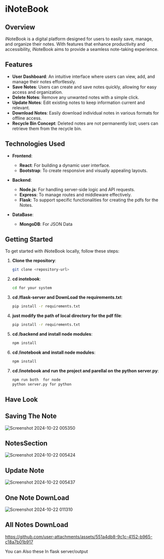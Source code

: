 # iNoteBook

## Overview

iNoteBook is a digital platform designed for users to easily save, manage, and organize their notes. With features that enhance productivity and accessibility, iNoteBook aims to provide a seamless note-taking experience.

## Features

- **User Dashboard**: An intuitive interface where users can view, add, and manage their notes effortlessly.
- **Save Notes**: Users can create and save notes quickly, allowing for easy access and organization.
- **Delete Notes**: Remove any unwanted notes with a simple click.
- **Update Notes**: Edit existing notes to keep information current and relevant.
- **Download Notes**: Easily download individual notes in various formats for offline access.
- **Recycle Bin Concept**: Deleted notes are not permanently lost; users can retrieve them from the recycle bin.

## Technologies Used

- **Frontend**: 
  - **React**: For building a dynamic user interface.
  - **Bootstrap**: To create responsive and visually appealing layouts.

- **Backend**: 
  - **Node.js**: For handling server-side logic and API requests.
  - **Express**: To manage routes and middleware effectively.
  - **Flask**: To support specific functionalities for creating the pdfs for the Notes.
- **DataBase**: 
  - **MongoDB**: For JSON Data 

## Getting Started

To get started with iNoteBook locally, follow these steps:

1. **Clone the repository**:
   ```bash
   git clone <repository-url>
1. **cd inotebook**:
   ```bash
   cd for your system
1. **cd /flask-server and DownLoad the requirements.txt**:
   ```bash
   pip install -r requirements.txt
1. **just modify the path of local directory for the pdf file**:
   ```bash
   pip install -r requirements.txt
1. **cd /backend and install node modules**:
   ```bash
   npm install
1. **cd /inotebook and install node modules**:
   ```bash
   npm install
1. **cd /inotebook and run the project and parellal on the python server.py**:
   ```bash
   npm run both  for node
   python server.py for python 

## Have Look 

## Saving The Note


![Screenshot 2024-10-22 005350](https://github.com/user-attachments/assets/b4417e57-6561-42c1-ba85-a100881991f7)

## NotesSection

![Screenshot 2024-10-22 005424](https://github.com/user-attachments/assets/2586ad9e-ebd8-4712-bcbd-a5894945c3bd)

## Update Note

![Screenshot 2024-10-22 005437](https://github.com/user-attachments/assets/ebc84d57-56e4-4558-9cdc-d05aa944b585)


## One Note DownLoad

![Screenshot 2024-10-22 011310](https://github.com/user-attachments/assets/910a9694-fbe8-45ef-8a02-42846ead675f)


## All Notes DownLoad


https://github.com/user-attachments/assets/551a4db8-9c1c-4152-b965-c18a7b01b917

You can Also these In flask server/output

